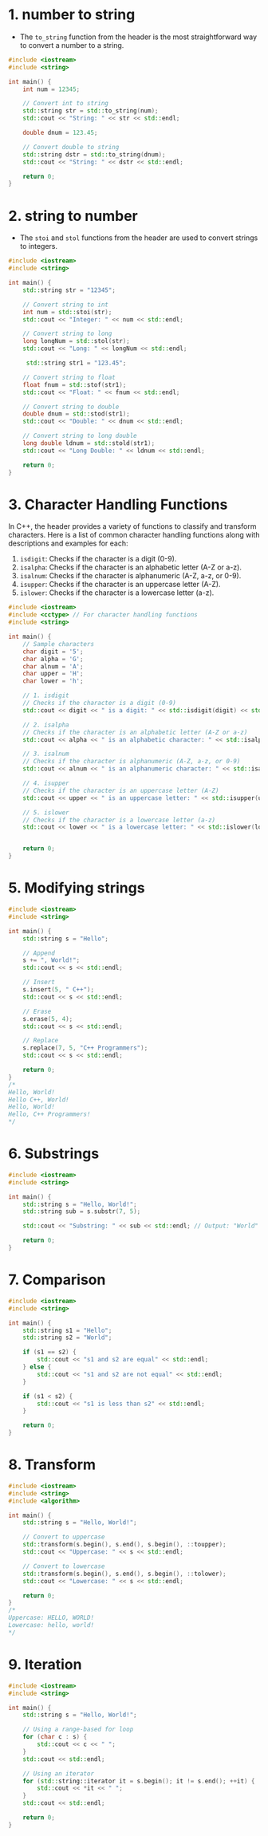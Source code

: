 # 1. number to string

-   The `to_string` function from the <string> header is the most straightforward way to convert a number to a string.

```cpp
#include <iostream>
#include <string>

int main() {
    int num = 12345;

    // Convert int to string
    std::string str = std::to_string(num);
    std::cout << "String: " << str << std::endl;

    double dnum = 123.45;

    // Convert double to string
    std::string dstr = std::to_string(dnum);
    std::cout << "String: " << dstr << std::endl;

    return 0;
}
```

# 2. string to number

-   The `stoi` and `stol` functions from the <string> header are used to convert strings to integers.

```cpp
#include <iostream>
#include <string>

int main() {
    std::string str = "12345";

    // Convert string to int
    int num = std::stoi(str);
    std::cout << "Integer: " << num << std::endl;

    // Convert string to long
    long longNum = std::stol(str);
    std::cout << "Long: " << longNum << std::endl;

     std::string str1 = "123.45";

    // Convert string to float
    float fnum = std::stof(str1);
    std::cout << "Float: " << fnum << std::endl;

    // Convert string to double
    double dnum = std::stod(str1);
    std::cout << "Double: " << dnum << std::endl;

    // Convert string to long double
    long double ldnum = std::stold(str1);
    std::cout << "Long Double: " << ldnum << std::endl;

    return 0;
}
```

# 3. Character Handling Functions

In C++, the <cctype> header provides a variety of functions to classify and transform characters. Here is a list of common character handling functions along with descriptions and examples for each:

1. `isdigit`: Checks if the character is a digit (0-9).
2. `isalpha`: Checks if the character is an alphabetic letter (A-Z or a-z).
3. `isalnum`: Checks if the character is alphanumeric (A-Z, a-z, or 0-9).
4. `isupper`: Checks if the character is an uppercase letter (A-Z).
5. `islower`: Checks if the character is a lowercase letter (a-z).

```cpp
#include <iostream>
#include <cctype> // For character handling functions
#include <string>

int main() {
    // Sample characters
    char digit = '5';
    char alpha = 'G';
    char alnum = 'A';
    char upper = 'H';
    char lower = 'h';

    // 1. isdigit
    // Checks if the character is a digit (0-9)
    std::cout << digit << " is a digit: " << std::isdigit(digit) << std::endl;

    // 2. isalpha
    // Checks if the character is an alphabetic letter (A-Z or a-z)
    std::cout << alpha << " is an alphabetic character: " << std::isalpha(alpha) << std::endl;

    // 3. isalnum
    // Checks if the character is alphanumeric (A-Z, a-z, or 0-9)
    std::cout << alnum << " is an alphanumeric character: " << std::isalnum(alnum) << std::endl;

    // 4. isupper
    // Checks if the character is an uppercase letter (A-Z)
    std::cout << upper << " is an uppercase letter: " << std::isupper(upper) << std::endl;

    // 5. islower
    // Checks if the character is a lowercase letter (a-z)
    std::cout << lower << " is a lowercase letter: " << std::islower(lower) << std::endl;


    return 0;
}
```

# 5. Modifying strings

```cpp
#include <iostream>
#include <string>

int main() {
    std::string s = "Hello";

    // Append
    s += ", World!";
    std::cout << s << std::endl;

    // Insert
    s.insert(5, " C++");
    std::cout << s << std::endl;

    // Erase
    s.erase(5, 4);
    std::cout << s << std::endl;

    // Replace
    s.replace(7, 5, "C++ Programmers");
    std::cout << s << std::endl;

    return 0;
}
/*
Hello, World!
Hello C++, World!
Hello, World!
Hello, C++ Programmers!
*/
```

# 6. Substrings

```cpp
#include <iostream>
#include <string>

int main() {
    std::string s = "Hello, World!";
    std::string sub = s.substr(7, 5);

    std::cout << "Substring: " << sub << std::endl; // Output: "World"

    return 0;
}
```

# 7. Comparison

```cpp
#include <iostream>
#include <string>

int main() {
    std::string s1 = "Hello";
    std::string s2 = "World";

    if (s1 == s2) {
        std::cout << "s1 and s2 are equal" << std::endl;
    } else {
        std::cout << "s1 and s2 are not equal" << std::endl;
    }

    if (s1 < s2) {
        std::cout << "s1 is less than s2" << std::endl;
    }

    return 0;
}
```

# 8. Transform

```cpp
#include <iostream>
#include <string>
#include <algorithm>

int main() {
    std::string s = "Hello, World!";

    // Convert to uppercase
    std::transform(s.begin(), s.end(), s.begin(), ::toupper);
    std::cout << "Uppercase: " << s << std::endl;

    // Convert to lowercase
    std::transform(s.begin(), s.end(), s.begin(), ::tolower);
    std::cout << "Lowercase: " << s << std::endl;

    return 0;
}
/*
Uppercase: HELLO, WORLD!
Lowercase: hello, world!
*/
```

# 9. Iteration

```cpp
#include <iostream>
#include <string>

int main() {
    std::string s = "Hello, World!";

    // Using a range-based for loop
    for (char c : s) {
        std::cout << c << " ";
    }
    std::cout << std::endl;

    // Using an iterator
    for (std::string::iterator it = s.begin(); it != s.end(); ++it) {
        std::cout << *it << " ";
    }
    std::cout << std::endl;

    return 0;
}
```
